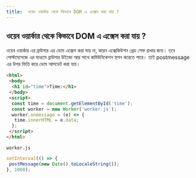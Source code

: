 ```yaml
---
title:  ওয়েব ওয়ার্কার থেকে কিভাবে DOM এ এক্সেস করা যায় ?
---
```

## ওয়েব ওয়ার্কার থেকে কিভাবে DOM এ এক্সেস করা যায় ?

ওয়েব ওয়ার্কার এর ব্রাউসার  এর ডোম এক্সেস করা যায় না, কারন এক্সেকিউশন  থ্রেড সেফ রাখার জন্য। তবে পোস্টমেসেজে  এর মাধ্যমে  ব্রাউসার উইন্ডো আর সাথে কমিউনিকেশন স্থপন করেতে পারে। তাই postmessage এর উপর ভিত্তি করে ডোম আপডেট করা যায়।

```html
<html>
 <body>
  <h1 id="time">Time:</h1>
 </body>
 <script>
  const time = document.getElementById('time');
  const worker = new Worker('worker.js');
  worker.onmessage = (e) => {
   time.innerHTML = e.data;
  };
 </script>
</html>

```

`worker.js`

```javascript
setInterval(() => {
 postMessage(new Date().toLocaleString());
}, 1000);
```
